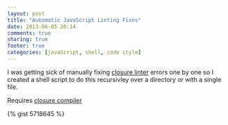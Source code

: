 ```yaml
---
layout: post
title: "Automatic JavaScript Linting Fixes"
date: 2013-06-05 20:14
comments: true
sharing: true
footer: true
categories: [javaScript, shell, code style]
---
```

I was getting sick of manually fixing [closure linter](https://developers.google.com/closure/utilities/) errors one
by one so I created a shell script to do this recursivley over a directory or with a single file.

  <!-- more -->

Requires [closure compiler](https://developers.google.com/closure/compiler/)

{% gist 5718645 %}
